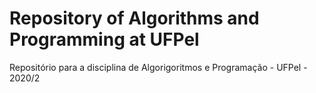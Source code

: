 # Repository of Algorithms and Programming at UFPel
Repositório para a disciplina de Algorigoritmos e Programação - UFPel - 2020/2
